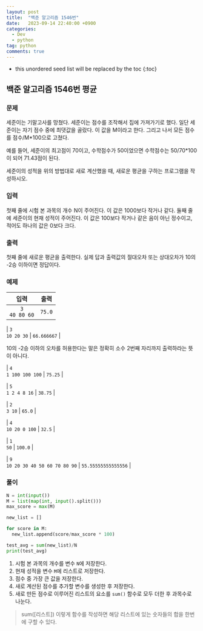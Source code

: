 ```yaml
---
layout: post
title:  "백준 알고리즘 1546번"
date:   2023-09-14 22:40:00 +0900
categories: 
  - Dev
  - python
tag: python
comments: true
---
```


* this unordered seed list will be replaced by the toc
{:toc}

## 백준 알고리즘 1546번 평균

### 문제

세준이는 기말고사를 망쳤다. 세준이는 점수를 조작해서 집에 가져가기로 했다. 일단 세준이는 자기 점수 중에 최댓값을 골랐다. 이 값을 M이라고 한다. 그리고 나서 모든 점수를 점수/M*100으로 고쳤다.

예를 들어, 세준이의 최고점이 70이고, 수학점수가 50이었으면 수학점수는 50/70*100이 되어 71.43점이 된다.

세준이의 성적을 위의 방법대로 새로 계산했을 때, 새로운 평균을 구하는 프로그램을 작성하시오.

### 입력

첫째 줄에 시험 본 과목의 개수 N이 주어진다. 이 값은 1000보다 작거나 같다. 둘째 줄에 세준이의 현재 성적이 주어진다. 이 값은 100보다 작거나 같은 음이 아닌 정수이고, 적어도 하나의 값은 0보다 크다.

### 출력

첫째 줄에 새로운 평균을 출력한다. 실제 답과 출력값의 절대오차 또는 상대오차가 10의 -2승 이하이면 정답이다.

### 예제

| 입력 | 출력 |
| :--: | :--: |
| `3` <br/> `40 80 60` | `75.0` |

| `3` <br/> `10 20 30` | `66.666667` |

10의 -2승 이하의 오차를 허용한다는 말은 정확히 소수 2번째 자리까지 출력하라는 뜻이 아니다.

| `4` <br/> `1 100 100 100` | `75.25` |

| `5` <br/> `1 2 4 8 16` | `38.75` |

| `2` <br/> `3 10` | `65.0` |

| `4` <br/> `10 20 0 100` | `32.5` |

| `1` <br/> `50` | `100.0` |

| `9` <br/> `10 20 30 40 50 60 70 80 90` | `55.55555555555556` |


### 풀이

```py
N = int(input())
M = list(map(int, input().split()))
max_score = max(M)

new_list = []

for score in M:
  new_list.append(score/max_score * 100)

test_avg = sum(new_list)/N
print(test_avg)
```

1. 시험 본 과목의 개수를 변수 `N`에 저장한다.
2. 현재 성적을 변수 `M`에 리스트로 저장한다.
3. 점수 중 가장 큰 값을 저장한다.
4. 새로 계산된 점수를 추가할 변수를 생성한 후 저장한다.
5. 새로 만든 점수로 이루어진 리스트의 요소를 `sum()` 함수로 모두 더한 후 과목수로 나눈다.

> sum([리스트]) 이렇게 함수를 작성하면 해당 리스트에 있는 숫자들의 합을 한번에 구할 수 있다.